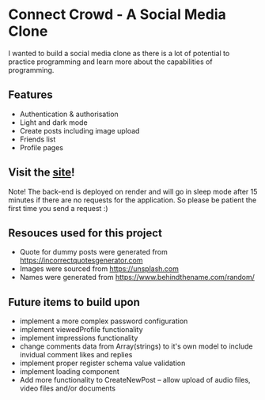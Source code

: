 # Connect Crowd - A Social Media Clone
I wanted to build a social media clone as there is a lot of potential to practice programming and learn more about the capabilities of programming.

## Features
- Authentication & authorisation
- Light and dark mode
- Create posts including image upload
- Friends list
- Profile pages

## Visit the [site](https://connectcrowd.netlify.app)!
Note! The back-end is deployed on render and will go in sleep mode after 15 minutes if there are no requests for the application. So please be patient the first time you send a request :)

## Resouces used for this project
- Quote for dummy posts were generated from https://incorrectquotesgenerator.com
- Images were sourced from https://unsplash.com
- Names were generated from https://www.behindthename.com/random/

## Future items to build upon
- implement a more complex password configuration
- implement viewedProfile functionality
- implement impressions functionality
- change comments data from Array(strings) to it's own model to include invidual comment likes and replies
- implement proper register schema value validation
- implement loading component
- Add more functionality to CreateNewPost – allow upload of audio files, video files and/or documents
